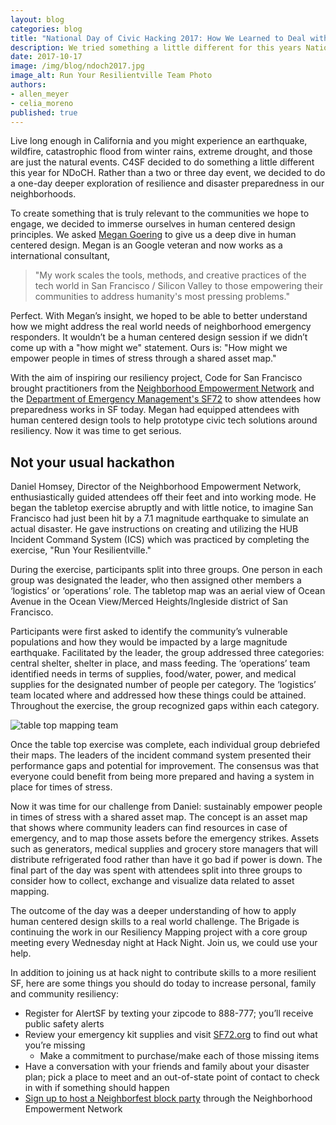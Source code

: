 ```yaml
---
layout: blog
categories: blog
title: "National Day of Civic Hacking 2017: How We Learned to Deal with Disasters"
description: We tried something a little different for this years National Day of Civic Hacking.
date: 2017-10-17
image: /img/blog/ndoch2017.jpg
image_alt: Run Your Resilientville Team Photo
authors:
- allen_meyer
- celia_moreno
published: true
---
```


Live long enough in California and you might experience an earthquake,
wildfire, catastrophic flood from winter rains, extreme drought, and those are
just the natural events. C4SF decided to do something a little different this
year for NDoCH. Rather than a two or three day event, we decided to do a
one-day deeper exploration of resilience and disaster preparedness in our
neighborhoods.

To create something that is truly relevant to the communities we hope to
engage, we decided to immerse ourselves in human centered design principles. We
asked [Megan Goering](https://www.linkedin.com/in/megangoering/) to give us a
deep dive in human centered design. Megan is an Google veteran and now works as
a international consultant,

> "My work scales the tools, methods, and creative practices of the tech world in San Francisco / Silicon Valley to those empowering their communities to address humanity's most pressing problems."

Perfect. With Megan’s insight, we hoped to be able to better understand how we
might address the real world needs of neighborhood emergency responders. It
wouldn’t be a human centered design session if we didn’t come up with a "how
might we" statement. Ours is: "How might we empower people in times of stress
through a shared asset map."

With the aim of inspiring our resiliency project, Code for San Francisco
brought practitioners from the [Neighborhood Empowerment
Network](http://empowersf.org/) and the [Department of Emergency Management's
SF72](http://sf72.org) to show attendees how preparedness works in SF today.
Megan had equipped attendees with human centered design tools to help prototype
civic tech solutions around resiliency. Now it was time to get serious.

## Not your usual hackathon

Daniel Homsey, Director of the Neighborhood Empowerment Network,
enthusiastically guided attendees off their feet and into working mode. He
began the tabletop exercise abruptly and with little notice, to imagine San
Francisco had just been hit by a 7.1 magnitude earthquake to simulate an actual
disaster. He gave instructions on creating and utilizing the HUB Incident
Command System (ICS) which was practiced by completing the exercise, "Run Your
Resilientville."

During the exercise, participants split into three groups. One person in each
group was designated the leader, who then assigned other members a ‘logistics’
or ‘operations’ role. The tabletop map was an aerial view of Ocean Avenue in
the Ocean View/Merced Heights/Ingleside district of San Francisco.

Participants were first asked to identify the community’s vulnerable
populations and how they would be impacted by a large magnitude earthquake.
Facilitated by the leader, the group addressed three categories: central
shelter, shelter in place, and mass feeding. The ‘operations’ team identified
needs in terms of supplies, food/water, power, and medical supplies for the
designated number of people per category. The ‘logistics’ team located where
and addressed how these things could be attained. Throughout the exercise, the
group recognized gaps within each category.

![table top mapping team](https://i.imgur.com/0VtbBOK.jpg?1)

Once the table top exercise was complete, each individual group debriefed their
maps. The leaders of the incident command system presented their performance
gaps and potential for improvement. The consensus was that everyone could
benefit from being more prepared and having a system in place for times of
stress.

Now it was time for our challenge from Daniel: sustainably empower people in
times of stress with a shared asset map. The concept is an asset map that shows
where community leaders can find resources in case of emergency, and to map
those assets before the emergency strikes. Assets such as generators, medical
supplies and grocery store managers that will distribute refrigerated food
rather than have it go bad if power is down. The final part of the day was
spent with attendees split into three groups to consider how to collect,
exchange and visualize data related to asset mapping.

The outcome of the day was a deeper understanding of how to apply human
centered design skills to a real world challenge. The Brigade is continuing the
work in our Resiliency Mapping project with a core group meeting every
Wednesday night at Hack Night. Join us, we could use your help.

In addition to joining us at hack night to contribute skills to a more
resilient SF, here are some things you should do today to increase personal,
family and community resiliency:

* Register for AlertSF by texting your zipcode to 888-777; you’ll receive
	public safety alerts
* Review your emergency kit supplies and visit [SF72.org](http://sf72.org) to
	find out what you’re missing
	* Make a commitment to purchase/make each of those missing items
* Have a conversation with your friends and family about your disaster plan;
	pick a place to meet and an out-of-state point of contact to check in with if
	something should happen
* [Sign up to host a Neighborfest block
	party](http://empowersf.org/neighborfest) through the Neighborhood Empowerment
	Network

